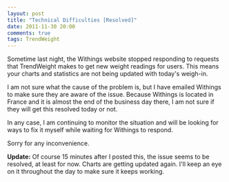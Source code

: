 ```yaml
---
layout: post
title: "Technical Difficulties [Resolved]"
date: 2011-11-30 20:00
comments: true
tags: TrendWeight
---
```


Sometime last night, the Withings website stopped responding to requests that TrendWeight makes to get new weight readings for users.  This means your charts and statistics are not being updated with today's weigh-in.

I am not sure what the cause of the problem is, but I have emailed Withings to make sure they are aware of the issue. Because Withings is located in France and it is almost the end of the business day there, I am not sure if they will get this resolved today or not.

In any case, I am continuing to monitor the situation and will be looking for ways to fix it myself while waiting for Withings to respond.

Sorry for any inconvenience.

**Update:** Of course 15 minutes after I posted this, the issue seems to be resolved, at least for now.  Charts are getting updated again.  I'll keep an eye on it throughout the day to make sure it keeps working.

